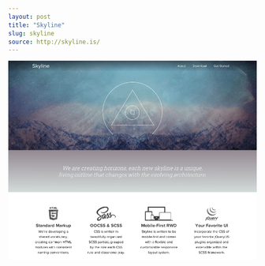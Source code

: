 ```yaml
---
layout: post
title: "Skyline"
slug: skyline
source: http://skyline.is/
---
```


<img src="/screenshots/skyline.png">
